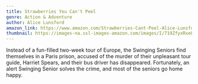 ```yaml
---
title: Strawberries You Can't Peel
genre: Action & Adventure
author: Alice Lunsford
amazon_link: https://www.amazon.com/Strawberries-Cant-Peel-Alice-Lunsford/dp/1643458787/ref=sr_1_1?crid=GZLWIC9RWHRM&keywords=9781643458786&qid=1643368306&sprefix=9781643458786%2Caps%2C244&sr=8-1
thumbnail: https://images-na.ssl-images-amazon.com/images/I/719ZfyxRxeL.jpg
---
```

Instead of a fun-filled two-week tour of Europe, the Swinging Seniors find themselves in a Paris prison, accused of the murder of their unpleasant tour guide, Harriet Spears, and their bus driver has disappeared. Fortunately, an alert Swinging Senior solves the crime, and most of the seniors go home happy.